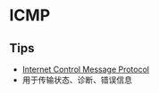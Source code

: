# ICMP
## Tips
* [Internet Control Message Protocol](https://en.wikipedia.org/wiki/Internet_Control_Message_Protocol)
* 用于传输状态、诊断、错误信息
